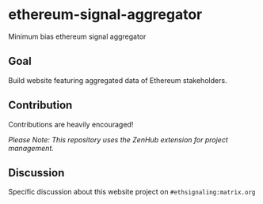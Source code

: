 # ethereum-signal-aggregator

Minimum bias ethereum signal aggregator

## Goal

Build website featuring aggregated data of Ethereum stakeholders.

## Contribution

Contributions are heavily encouraged! 

*Please Note: This repository uses the ZenHub extension for project management.*

## Discussion

Specific discussion about this website project on `#ethsignaling:matrix.org`
